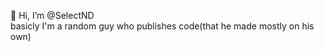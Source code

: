 👋 Hi, I’m @SelectND  
basicly I'm a random guy who publishes code(that he made mostly on his own)  
